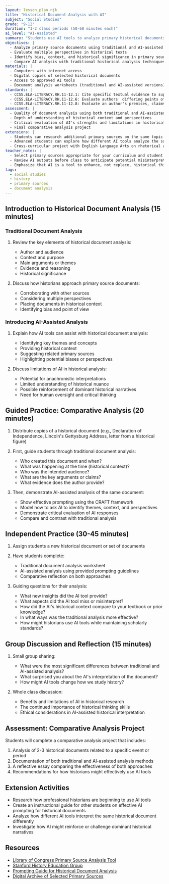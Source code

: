 ```yaml
---
layout: lesson_plan.njk
title: "Historical Document Analysis with AI"
subject: "Social Studies"
grade: "9-12"
duration: "1-2 class periods (50-60 minutes each)"
ai_level: "AI-Assisted"
summary: "Students use AI tools to analyze primary historical documents, identify perspectives, and understand contextual elements that inform historical interpretation."
objectives: |
  - Analyze primary source documents using traditional and AI-assisted methods
  - Evaluate multiple perspectives in historical texts
  - Identify bias, context, and historical significance in primary sources
  - Compare AI analysis with traditional historical analysis techniques
materials: |
  - Computers with internet access
  - Digital copies of selected historical documents
  - Access to approved AI tools
  - Document analysis worksheets (traditional and AI-assisted versions)
standards: |
  - CCSS.ELA-LITERACY.RH.11-12.1: Cite specific textual evidence to support analysis of primary and secondary sources
  - CCSS.ELA-LITERACY.RH.11-12.6: Evaluate authors' differing points of view on the same historical event or issue by assessing the authors' claims, reasoning, and evidence
  - CCSS.ELA-LITERACY.RH.11-12.8: Evaluate an author's premises, claims, and evidence by corroborating or challenging them with other information
assessment: |
  - Quality of document analysis using both traditional and AI-assisted methods
  - Depth of understanding of historical context and perspectives
  - Critical evaluation of AI's strengths and limitations in historical analysis
  - Final comparative analysis project
extensions: |
  - Students can research additional primary sources on the same topic
  - Advanced students can explore how different AI tools analyze the same document
  - Cross-curricular project with English Language Arts on rhetorical analysis
teacher_notes: |
  - Select primary sources appropriate for your curriculum and student reading levels
  - Review AI outputs before class to anticipate potential misinterpretations
  - Emphasize that AI is a tool to enhance, not replace, historical thinking skills
tags:
  - social studies
  - history
  - primary sources
  - document analysis
---
```


## Introduction to Historical Document Analysis (15 minutes)

### Traditional Document Analysis

1. Review the key elements of historical document analysis:
   - Author and audience
   - Context and purpose
   - Main arguments or themes
   - Evidence and reasoning
   - Historical significance

2. Discuss how historians approach primary source documents:
   - Corroborating with other sources
   - Considering multiple perspectives
   - Placing documents in historical context
   - Identifying bias and point of view

### Introducing AI-Assisted Analysis

1. Explain how AI tools can assist with historical document analysis:
   - Identifying key themes and concepts
   - Providing historical context
   - Suggesting related primary sources
   - Highlighting potential biases or perspectives

2. Discuss limitations of AI in historical analysis:
   - Potential for anachronistic interpretations
   - Limited understanding of historical nuance
   - Possible reinforcement of dominant historical narratives
   - Need for human oversight and critical thinking

## Guided Practice: Comparative Analysis (20 minutes)

1. Distribute copies of a historical document (e.g., Declaration of Independence, Lincoln's Gettysburg Address, letter from a historical figure)

2. First, guide students through traditional document analysis:
   - Who created this document and when?
   - What was happening at the time (historical context)?
   - Who was the intended audience?
   - What are the key arguments or claims?
   - What evidence does the author provide?

3. Then, demonstrate AI-assisted analysis of the same document:
   - Show effective prompting using the CRAFT framework
   - Model how to ask AI to identify themes, context, and perspectives
   - Demonstrate critical evaluation of AI responses
   - Compare and contrast with traditional analysis

## Independent Practice (30-45 minutes)

1. Assign students a new historical document or set of documents

2. Have students complete:
   - Traditional document analysis worksheet
   - AI-assisted analysis using provided prompting guidelines
   - Comparative reflection on both approaches

3. Guiding questions for their analysis:
   - What new insights did the AI tool provide?
   - What aspects did the AI tool miss or misinterpret?
   - How did the AI's historical context compare to your textbook or prior knowledge?
   - In what ways was the traditional analysis more effective?
   - How might historians use AI tools while maintaining scholarly standards?

## Group Discussion and Reflection (15 minutes)

1. Small group sharing:
   - What were the most significant differences between traditional and AI-assisted analysis?
   - What surprised you about the AI's interpretation of the document?
   - How might AI tools change how we study history?

2. Whole class discussion:
   - Benefits and limitations of AI in historical research
   - The continued importance of historical thinking skills
   - Ethical considerations in AI-assisted historical interpretation

## Assessment: Comparative Analysis Project

Students will complete a comparative analysis project that includes:

1. Analysis of 2-3 historical documents related to a specific event or period
2. Documentation of both traditional and AI-assisted analysis methods
3. A reflective essay comparing the effectiveness of both approaches
4. Recommendations for how historians might effectively use AI tools

## Extension Activities

- Research how professional historians are beginning to use AI tools
- Create an instructional guide for other students on effective AI prompting for historical documents
- Analyze how different AI tools interpret the same historical document differently
- Investigate how AI might reinforce or challenge dominant historical narratives

## Resources

- [Library of Congress Primary Source Analysis Tool](https://www.loc.gov/programs/teachers/getting-started-with-primary-sources/guides/)
- [Stanford History Education Group](https://sheg.stanford.edu/)
- [Prompting Guide for Historical Document Analysis](https://example.com/history-prompts)
- [Digital Archive of Selected Primary Sources](https://example.com/primary-sources)
